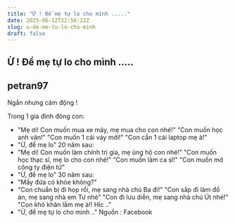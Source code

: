 ```yaml
---
title: "Ừ ! Để mẹ tự lo cho mình ....."
date: 2025-06-12T22:56:22Z
slug: u-de-me-tu-lo-cho-minh
draft: false
---
```


## Ừ ! Để mẹ tự lo cho mình .....

## petran97

Ngắn nhưng cảm động !
 


	
	

 
Trong 1 gia đình đông con:
 - "Mẹ ơi! Con muốn mua xe máy, mẹ mua cho con nhé!"
 "Con muốn học anh văn!"
 "Con muốn 1 cái váy mới!"
 "Con cần 1 cái laptop mẹ à!"
 - "Ừ, để mẹ lo"
 20 năm sau:
 - "Mẹ ơi! Con muốn làm chính trị gia, mẹ ủng hộ con nhé!"
 "Con muốn học thạc sĩ, mẹ lo cho con nhé!"
 "Con muốn làm ca sĩ!"
 "Con muốn mở công ty điện tử"
 - "Ừ, để mẹ lo"
 30 năm sau:
 - "Mấy đứa có khỏe không?"
 - "Con chuẩn bị đi họp rồi, mẹ sang nhà chú Ba đi!"
 "Con sắp đi làm đồ án, mẹ sang nhà em Tư nhé"
 "Con đi lưu diễn, mẹ sang nhà chú Út nhé!"
 "Con khó khăn lắm mẹ à!! Híc .."
 - "Ừ, để mẹ tự lo cho mình .."
Nguồn : Facebook